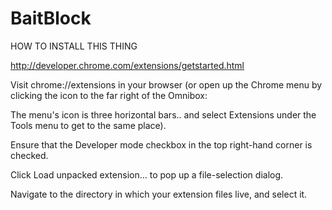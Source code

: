 BaitBlock
============

HOW TO INSTALL THIS THING

http://developer.chrome.com/extensions/getstarted.html

Visit chrome://extensions in your browser (or open up the Chrome menu by clicking the icon to the far right of the Omnibox:  

The menu's icon is three horizontal bars.. and select Extensions under the Tools menu to get to the same place).

Ensure that the Developer mode checkbox in the top right-hand corner is checked.

Click Load unpacked extension… to pop up a file-selection dialog.

Navigate to the directory in which your extension files live, and select it.

